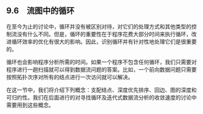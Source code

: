 ## 9.6　流图中的循环

在至今为止的讨论中，循环并没有被区别对待，对它们的处理方式和其他类型的控制流没有什么不同。但是，循环的重要性在于程序花费大部分时间来执行循环，改进循环效率的优化有很大的影响。因此，识别循环并有针对性地处理它们是很重要的。

循环也会影响程序分析所需的时间。如果一个程序不包含任何循环，我们只需要对程序进行一趟扫描就可以得到数据流问题的答案。比如，一个前向数据问题只需要按照拓扑次序对所有的结点进行一次访问就可以解决。

在这一节中，我们将介绍下列概念：支配结点、深度优先排序、回边、图的深度和可归约性。我们在后面进行的对寻找循环及迭代式数据流分析的收敛速度的讨论中需要用到这些概念。